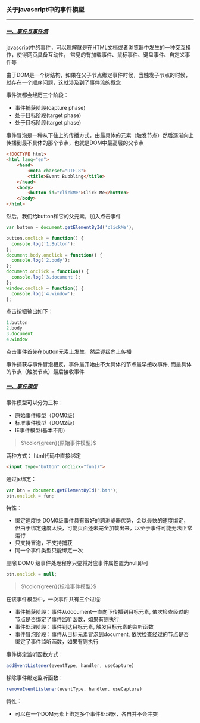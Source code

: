 ### 关于javascript中的事件模型
---

##### [一、事件与事件流]()

javascript中的事件，可以理解就是在HTML文档或者浏览器中发生的一种交互操作，使得网页具备互动性， 常见的有加载事件、鼠标事件、键盘事件、自定义事件等

由于DOM是一个树结构，如果在父子节点绑定事件时候，当触发子节点的时候，就存在一个顺序问题，这就涉及到了事件流的概念

事件流都会经历三个阶段：

- 事件捕获阶段(capture phase)
- 处于目标阶段(target phase)
- 处于目标阶段(target phase)

事件冒泡是一种从下往上的传播方式，由最具体的元素（触发节点）然后逐渐向上传播到最不具体的那个节点，也就是DOM中最高层的父节点

```html
<!DOCTYPE html>
<html lang="en">
    <head>
        <meta charset="UTF-8">
        <title>Event Bubbling</title>
    </head>
    <body>
        <button id="clickMe">Click Me</button>
    </body>
</html>
```
然后，我们给button和它的父元素，加入点击事件

```js
var button = document.getElementById('clickMe');

button.onclick = function() {
  console.log('1.Button');
};
document.body.onclick = function() {
  console.log('2.body');
};
document.onclick = function() {
  console.log('3.document');
};
window.onclick = function() {
  console.log('4.window');
};
```
点击按钮输出如下：

```js
1.button
2.body
3.document
4.window
```
点击事件首先在button元素上发生，然后逐级向上传播

事件捕获与事件冒泡相反，事件最开始由不太具体的节点最早接收事件, 而最具体的节点（触发节点）最后接收事件

##### [一、事件模型]()

事件模型可以分为三种：

- 原始事件模型（DOM0级）
- 标准事件模型（DOM2级）
- IE事件模型(基本不用)

>$\color{green}{原始事件模型}$

两种方式：
html代码中直接绑定
```html
<input type="button" onClick="fun()">
```

通过js绑定：

```js
var btn = document.getElementById('.btn');
btn.onclick = fun;
```

特性：
- 绑定速度快
DOM0级事件具有很好的跨浏览器优势，会以最快的速度绑定，但由于绑定速度太快，可能页面还未完全加载出来，以至于事件可能无法正常运行
- 只支持冒泡，不支持捕获
- 同一个事件类型只能绑定一次

删除 DOM0 级事件处理程序只要将对应事件属性置为null即可
```js
btn.onclick = null;
```

>$\color{green}{标准事件模型}$

在该事件模型中，一次事件共有三个过程:

- 事件捕获阶段：事件从document一直向下传播到目标元素, 依次检查经过的节点是否绑定了事件监听函数，如果有则执行
- 事件处理阶段：事件到达目标元素, 触发目标元素的监听函数
- 事件冒泡阶段：事件从目标元素冒泡到document, 依次检查经过的节点是否绑定了事件监听函数，如果有则执行

事件绑定监听函数方式：
```js
addEventListener(eventType, handler, useCapture)
```

移除事件绑定监听函数：

```js
removeEventListener(eventType, handler, useCapture)
```

特性：

- 可以在一个DOM元素上绑定多个事件处理器，各自并不会冲突